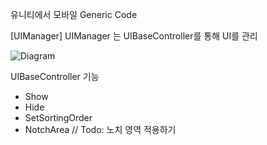 유니티에서 모바일 Generic Code 


[UIManager]
 UIManager 는 UIBaseController를 통해 UI를 관리


![Diagram](https://viewer.diagrams.net/?tags=%7B%7D&highlight=0000ff&edit=_blank&layers=1&nav=1#G1HnAOy57G5G50fbBferm6YLP4e0a9D-bY)


 UIBaseController 기능
  - Show
  - Hide
  - SetSortingOrder
  - NotchArea // Todo: 노치 영역 적용하기
